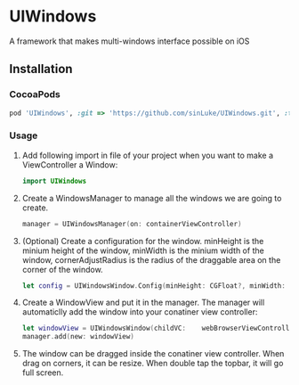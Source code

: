 # UIWindows

A framework that makes multi-windows interface possible on iOS

## Installation

### CocoaPods

```ruby
pod 'UIWindows', :git => 'https://github.com/sinLuke/UIWindows.git', :tag => '1.0.0'
```

### Usage

1. Add following import in file of your project when you want to make a ViewController a Window:

   ```Swift
   import UIWindows
   ```

2. Create a WindowsManager to manage all the windows we are going to create.

   ```Swift
   manager = UIWindowsManager(on: containerViewController)
   ```

3. (Optional) Create a configuration for the window. minHeight is the minium height of the window, minWidth is the minium width of the window, cornerAdjustRadius is the radius of the draggable area on the corner of the window.

   ```Swift
   let config = UIWindowsWindow.Config(minHeight: CGFloat?, minWidth: CGFloat?, tintColor: UIColor?, cornerAdjustRadius: CGFloat?)
   ```

4. Create a WindowView and put it in the manager. The manager will automaticlly add the window into your conatiner view controller:

   ```Swift
   let windowView = UIWindowsWindow(childVC:    webBrowserViewController, with: config)
   manager.add(new: windowView)
   ```

5. The window can be dragged inside the conatiner view controller. When drag on corners, it can be resize. When double tap the topbar, it will go full screen.
